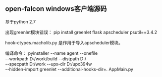 ## open-falcon windows客户端源码

基于python 2.7

出现greenlet模块错误：
pip install greenlet flask apscheduler psutil==3.4.2


hook-ctypes.macholib.py 是作用于导入apscheduler模块。

编译命令：
pyinstaller --name agent --onefile \
            --workpath D:/work/build --distpath D:/ \
            --specpath D:/work --upx-dir D:/upx394w \
            --hidden-import greenlet --additional-hooks-dir=. AppMain.py



